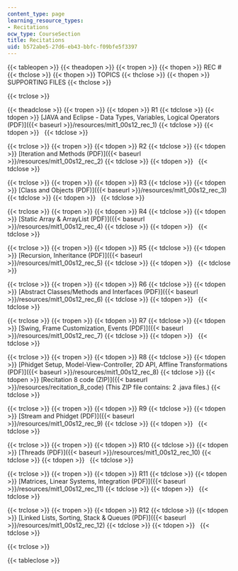 ```yaml
---
content_type: page
learning_resource_types:
- Recitations
ocw_type: CourseSection
title: Recitations
uid: b572abe5-27d6-eb43-bbfc-f09bfe5f3397
---
```


{{< tableopen >}}
{{< theadopen >}}
{{< tropen >}}
{{< thopen >}}
REC #
{{< thclose >}}
{{< thopen >}}
TOPICS
{{< thclose >}}
{{< thopen >}}
SUPPORTING FILES
{{< thclose >}}

{{< trclose >}}

{{< theadclose >}}
{{< tropen >}}
{{< tdopen >}}
R1
{{< tdclose >}}
{{< tdopen >}}
[JAVA and Eclipse - Data Types, Variables, Logical Operators (PDF)]({{< baseurl >}}/resources/mit1_00s12_rec_1)
{{< tdclose >}}
{{< tdopen >}}
 
{{< tdclose >}}

{{< trclose >}}
{{< tropen >}}
{{< tdopen >}}
R2
{{< tdclose >}}
{{< tdopen >}}
[Iteration and Methods (PDF)]({{< baseurl >}}/resources/mit1_00s12_rec_2)
{{< tdclose >}}
{{< tdopen >}}
 
{{< tdclose >}}

{{< trclose >}}
{{< tropen >}}
{{< tdopen >}}
R3
{{< tdclose >}}
{{< tdopen >}}
[Class and Objects (PDF)]({{< baseurl >}}/resources/mit1_00s12_rec_3)
{{< tdclose >}}
{{< tdopen >}}
 
{{< tdclose >}}

{{< trclose >}}
{{< tropen >}}
{{< tdopen >}}
R4
{{< tdclose >}}
{{< tdopen >}}
[Static Array & ArrayList (PDF)]({{< baseurl >}}/resources/mit1_00s12_rec_4)
{{< tdclose >}}
{{< tdopen >}}
 
{{< tdclose >}}

{{< trclose >}}
{{< tropen >}}
{{< tdopen >}}
R5
{{< tdclose >}}
{{< tdopen >}}
[Recursion, Inheritance (PDF)]({{< baseurl >}}/resources/mit1_00s12_rec_5)
{{< tdclose >}}
{{< tdopen >}}
 
{{< tdclose >}}

{{< trclose >}}
{{< tropen >}}
{{< tdopen >}}
R6
{{< tdclose >}}
{{< tdopen >}}
[Abstract Classes/Methods and Interfaces (PDF)]({{< baseurl >}}/resources/mit1_00s12_rec_6)
{{< tdclose >}}
{{< tdopen >}}
 
{{< tdclose >}}

{{< trclose >}}
{{< tropen >}}
{{< tdopen >}}
R7
{{< tdclose >}}
{{< tdopen >}}
[Swing, Frame Customization, Events (PDF)]({{< baseurl >}}/resources/mit1_00s12_rec_7)
{{< tdclose >}}
{{< tdopen >}}
 
{{< tdclose >}}

{{< trclose >}}
{{< tropen >}}
{{< tdopen >}}
R8
{{< tdclose >}}
{{< tdopen >}}
[Phidget Setup, Model-View-Controller, 2D API, Affline Transformations (PDF)]({{< baseurl >}}/resources/mit1_00s12_rec_8)
{{< tdclose >}}
{{< tdopen >}}
[Recitation 8 code (ZIP)]({{< baseurl >}}/resources/recitation_8_code) (This ZIP file contains: 2 .java files.)
{{< tdclose >}}

{{< trclose >}}
{{< tropen >}}
{{< tdopen >}}
R9
{{< tdclose >}}
{{< tdopen >}}
[Stream and Phidget (PDF)]({{< baseurl >}}/resources/mit1_00s12_rec_9)
{{< tdclose >}}
{{< tdopen >}}
 
{{< tdclose >}}

{{< trclose >}}
{{< tropen >}}
{{< tdopen >}}
R10
{{< tdclose >}}
{{< tdopen >}}
[Threads (PDF)]({{< baseurl >}}/resources/mit1_00s12_rec_10)
{{< tdclose >}}
{{< tdopen >}}
 
{{< tdclose >}}

{{< trclose >}}
{{< tropen >}}
{{< tdopen >}}
R11
{{< tdclose >}}
{{< tdopen >}}
[Matrices, Linear Systems, Integration (PDF)]({{< baseurl >}}/resources/mit1_00s12_rec_11)
{{< tdclose >}}
{{< tdopen >}}
 
{{< tdclose >}}

{{< trclose >}}
{{< tropen >}}
{{< tdopen >}}
R12
{{< tdclose >}}
{{< tdopen >}}
[Linked Lists, Sorting, Stack & Queues (PDF)]({{< baseurl >}}/resources/mit1_00s12_rec_12)
{{< tdclose >}}
{{< tdopen >}}
 
{{< tdclose >}}

{{< trclose >}}

{{< tableclose >}}